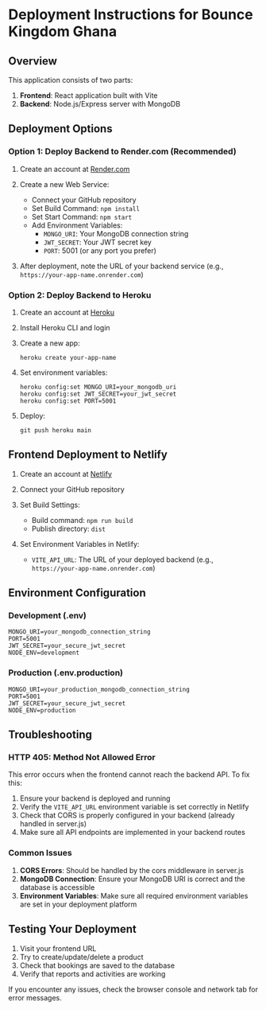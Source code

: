 # Deployment Instructions for Bounce Kingdom Ghana

## Overview
This application consists of two parts:
1. **Frontend**: React application built with Vite
2. **Backend**: Node.js/Express server with MongoDB

## Deployment Options

### Option 1: Deploy Backend to Render.com (Recommended)

1. Create an account at [Render.com](https://render.com/)

2. Create a new Web Service:
   - Connect your GitHub repository
   - Set Build Command: `npm install`
   - Set Start Command: `npm start`
   - Add Environment Variables:
     - `MONGO_URI`: Your MongoDB connection string
     - `JWT_SECRET`: Your JWT secret key
     - `PORT`: 5001 (or any port you prefer)

3. After deployment, note the URL of your backend service (e.g., `https://your-app-name.onrender.com`)

### Option 2: Deploy Backend to Heroku

1. Create an account at [Heroku](https://heroku.com/)

2. Install Heroku CLI and login

3. Create a new app:
   ```
   heroku create your-app-name
   ```

4. Set environment variables:
   ```
   heroku config:set MONGO_URI=your_mongodb_uri
   heroku config:set JWT_SECRET=your_jwt_secret
   heroku config:set PORT=5001
   ```

5. Deploy:
   ```
   git push heroku main
   ```

## Frontend Deployment to Netlify

1. Create an account at [Netlify](https://netlify.com/)

2. Connect your GitHub repository

3. Set Build Settings:
   - Build command: `npm run build`
   - Publish directory: `dist`

4. Set Environment Variables in Netlify:
   - `VITE_API_URL`: The URL of your deployed backend (e.g., `https://your-app-name.onrender.com`)

## Environment Configuration

### Development (.env)
```
MONGO_URI=your_mongodb_connection_string
PORT=5001
JWT_SECRET=your_secure_jwt_secret
NODE_ENV=development
```

### Production (.env.production)
```
MONGO_URI=your_production_mongodb_connection_string
PORT=5001
JWT_SECRET=your_secure_jwt_secret
NODE_ENV=production
```

## Troubleshooting

### HTTP 405: Method Not Allowed Error
This error occurs when the frontend cannot reach the backend API. To fix this:

1. Ensure your backend is deployed and running
2. Verify the `VITE_API_URL` environment variable is set correctly in Netlify
3. Check that CORS is properly configured in your backend (already handled in server.js)
4. Make sure all API endpoints are implemented in your backend routes

### Common Issues
1. **CORS Errors**: Should be handled by the cors middleware in server.js
2. **MongoDB Connection**: Ensure your MongoDB URI is correct and the database is accessible
3. **Environment Variables**: Make sure all required environment variables are set in your deployment platform

## Testing Your Deployment

1. Visit your frontend URL
2. Try to create/update/delete a product
3. Check that bookings are saved to the database
4. Verify that reports and activities are working

If you encounter any issues, check the browser console and network tab for error messages.